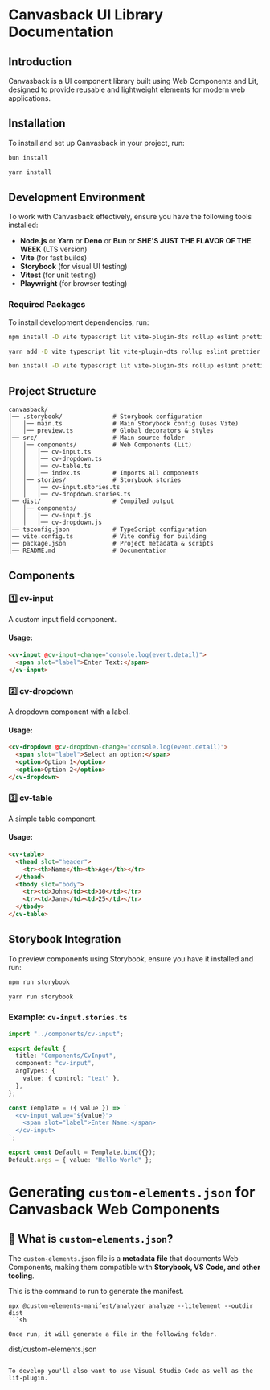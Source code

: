 # Canvasback UI Library Documentation

## Introduction
Canvasback is a UI component library built using Web Components and Lit, designed to provide reusable and lightweight elements for modern web applications.

## Installation
To install and set up Canvasback in your project, run:
```sh x64
bun install
```
```sh arm
yarn install
```

## Development Environment
To work with Canvasback effectively, ensure you have the following tools installed:
- **Node.js** or **Yarn** or **Deno** or **Bun** or **SHE'S JUST THE FLAVOR OF THE WEEK** (LTS version)
- **Vite** (for fast builds)
- **Storybook** (for visual UI testing)
- **Vitest** (for unit testing)
- **Playwright** (for browser testing)

### Required Packages
To install development dependencies, run:
```sh
npm install -D vite typescript lit vite-plugin-dts rollup eslint prettier eslint-plugin-lit vitest playwright storybook

yarn add -D vite typescript lit vite-plugin-dts rollup eslint prettier eslint-plugin-lit vitest playwright storybook

bun install -D vite typescript lit vite-plugin-dts rollup eslint prettier eslint-plugin-lit vitest playwright storybook
```

## Project Structure
```
canvasback/
│── .storybook/              # Storybook configuration
│   │── main.ts              # Main Storybook config (uses Vite)
│   │── preview.ts           # Global decorators & styles
│── src/                     # Main source folder
│   │── components/          # Web Components (Lit)
│   │   │── cv-input.ts
│   │   │── cv-dropdown.ts
│   │   │── cv-table.ts
│   │   │── index.ts         # Imports all components
│   │── stories/             # Storybook stories
│   │   │── cv-input.stories.ts
│   │   │── cv-dropdown.stories.ts
│── dist/                    # Compiled output
│   │── components/
│   │   │── cv-input.js
│   │   │── cv-dropdown.js
│── tsconfig.json            # TypeScript configuration
│── vite.config.ts           # Vite config for building
│── package.json             # Project metadata & scripts
│── README.md                # Documentation
```

## Components
### 1️⃣ cv-input
A custom input field component.
#### Usage:
```html
<cv-input @cv-input-change="console.log(event.detail)">
  <span slot="label">Enter Text:</span>
</cv-input>
```

### 2️⃣ cv-dropdown
A dropdown component with a label.
#### Usage:
```html
<cv-dropdown @cv-dropdown-change="console.log(event.detail)">
  <span slot="label">Select an option:</span>
  <option>Option 1</option>
  <option>Option 2</option>
</cv-dropdown>
```

### 3️⃣ cv-table
A simple table component.
#### Usage:
```html
<cv-table>
  <thead slot="header">
    <tr><th>Name</th><th>Age</th></tr>
  </thead>
  <tbody slot="body">
    <tr><td>John</td><td>30</td></tr>
    <tr><td>Jane</td><td>25</td></tr>
  </tbody>
</cv-table>
```

## Storybook Integration
To preview components using Storybook, ensure you have it installed and run:
```sh
npm run storybook
```

```sh yarn
yarn run storybook
```

### Example: `cv-input.stories.ts`
```ts
import "../components/cv-input";

export default {
  title: "Components/CvInput",
  component: "cv-input",
  argTypes: {
    value: { control: "text" },
  },
};

const Template = ({ value }) => `
  <cv-input value="${value}">
    <span slot="label">Enter Name:</span>
  </cv-input>
`;

export const Default = Template.bind({});
Default.args = { value: "Hello World" };
```

# Generating `custom-elements.json` for Canvasback Web Components

## **📌 What is `custom-elements.json`?**
The `custom-elements.json` file is a **metadata file** that documents Web Components, making them compatible with **Storybook, VS Code, and other tooling**.

This is the command to run to generate the manifest.
```
npx @custom-elements-manifest/analyzer analyze --litelement --outdir dist
```sh

Once run, it will generate a file in the following folder.
```
dist/custom-elements.json
```

To develop you'll also want to use Visual Studio Code as well as the lit-plugin.
